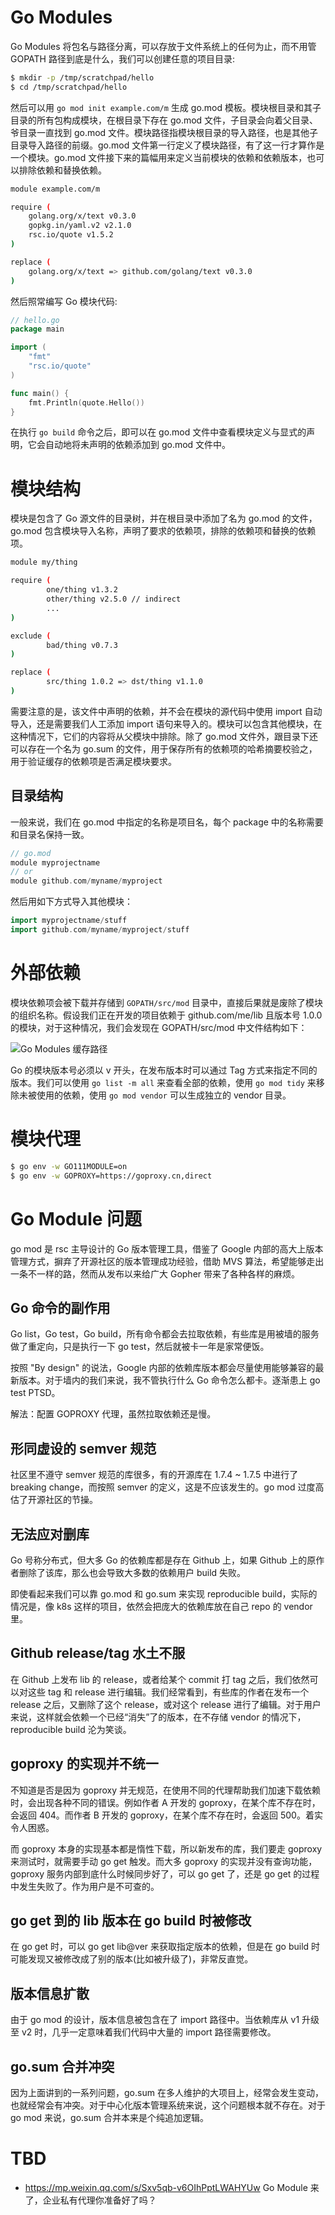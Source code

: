 # Go Modules

Go Modules 将包名与路径分离，可以存放于文件系统上的任何为止，而不用管 GOPATH 路径到底是什么，我们可以创建任意的项目目录:

```sh
$ mkdir -p /tmp/scratchpad/hello
$ cd /tmp/scratchpad/hello
```

然后可以用 `go mod init example.com/m` 生成 go.mod 模板。模块根目录和其子目录的所有包构成模块，在根目录下存在 go.mod 文件，子目录会向着父目录、爷目录一直找到 go.mod 文件。模块路径指模块根目录的导入路径，也是其他子目录导入路径的前缀。go.mod 文件第一行定义了模块路径，有了这一行才算作是一个模块。go.mod 文件接下来的篇幅用来定义当前模块的依赖和依赖版本，也可以排除依赖和替换依赖。

```sh
module example.com/m

require (
    golang.org/x/text v0.3.0
    gopkg.in/yaml.v2 v2.1.0
    rsc.io/quote v1.5.2
)

replace (
    golang.org/x/text => github.com/golang/text v0.3.0
)
```

然后照常编写 Go 模块代码:

```go
// hello.go
package main

import (
    "fmt"
    "rsc.io/quote"
)

func main() {
    fmt.Println(quote.Hello())
}
```

在执行 `go build` 命令之后，即可以在 go.mod 文件中查看模块定义与显式的声明，它会自动地将未声明的依赖添加到 go.mod 文件中。

# 模块结构

模块是包含了 Go 源文件的目录树，并在根目录中添加了名为 go.mod 的文件，go.mod 包含模块导入名称，声明了要求的依赖项，排除的依赖项和替换的依赖项。

```sh
module my/thing

require (
        one/thing v1.3.2
        other/thing v2.5.0 // indirect
        ...
)

exclude (
        bad/thing v0.7.3
)

replace (
        src/thing 1.0.2 => dst/thing v1.1.0
)
```

需要注意的是，该文件中声明的依赖，并不会在模块的源代码中使用 import 自动导入，还是需要我们人工添加 import 语句来导入的。模块可以包含其他模块，在这种情况下，它们的内容将从父模块中排除。除了 go.mod 文件外，跟目录下还可以存在一个名为 go.sum 的文件，用于保存所有的依赖项的哈希摘要校验之，用于验证缓存的依赖项是否满足模块要求。

## 目录结构

一般来说，我们在 go.mod 中指定的名称是项目名，每个 package 中的名称需要和目录名保持一致。

```go
// go.mod
module myprojectname
// or
module github.com/myname/myproject
```

然后用如下方式导入其他模块：

```go
import myprojectname/stuff
import github.com/myname/myproject/stuff
```

# 外部依赖

模块依赖项会被下载并存储到 `GOPATH/src/mod` 目录中，直接后果就是废除了模块的组织名称。假设我们正在开发的项目依赖于 github.com/me/lib 且版本号 1.0.0 的模块，对于这种情况，我们会发现在 GOPATH/src/mod 中文件结构如下：

![Go Modules 缓存路径](https://s1.ax1x.com/2019/11/19/M2IIhD.png)

Go 的模块版本号必须以 v 开头，在发布版本时可以通过 Tag 方式来指定不同的版本。我们可以使用 `go list -m all` 来查看全部的依赖，使用 `go mod tidy` 来移除未被使用的依赖，使用 `go mod vendor` 可以生成独立的 vendor 目录。

# 模块代理

```sh
$ go env -w GO111MODULE=on
$ go env -w GOPROXY=https://goproxy.cn,direct
```

# Go Module 问题

go mod 是 rsc 主导设计的 Go 版本管理工具，借鉴了 Google 内部的高大上版本管理方式，摒弃了开源社区的版本管理成功经验，借助 MVS 算法，希望能够走出一条不一样的路，然而从发布以来给广大 Gopher 带来了各种各样的麻烦。

## Go 命令的副作用

Go list，Go test，Go build，所有命令都会去拉取依赖，有些库是用被墙的服务做了重定向，只是执行一下 go test，然后就被卡一年是家常便饭。

按照 "By design" 的说法，Google 内部的依赖库版本都会尽量使用能够兼容的最新版本。对于墙内的我们来说，我不管执行什么 Go 命令怎么都卡。逐渐患上 go test PTSD。

解法：配置 GOPROXY 代理，虽然拉取依赖还是慢。

## 形同虚设的 semver 规范

社区里不遵守 semver 规范的库很多，有的开源库在 1.7.4 ~ 1.7.5 中进行了 breaking change，而按照 semver 的定义，这是不应该发生的。go mod 过度高估了开源社区的节操。

## 无法应对删库

Go 号称分布式，但大多 Go 的依赖库都是存在 Github 上，如果 Github 上的原作者删除了该库，那么也会导致大多数的依赖用户 build 失败。

即使看起来我们可以靠 go.mod 和 go.sum 来实现 reproducible build，实际的情况是，像 k8s 这样的项目，依然会把庞大的依赖库放在自己 repo 的 vendor 里。

## Github release/tag 水土不服

在 Github 上发布 lib 的 release，或者给某个 commit 打 tag 之后，我们依然可以对这些 tag 和 release 进行编辑。我们经常看到，有些库的作者在发布一个 release 之后，又删除了这个 release，或对这个 release 进行了编辑。对于用户来说，这样就会依赖一个已经“消失”了的版本，在不存储 vendor 的情况下，reproducible build 沦为笑谈。

## goproxy 的实现并不统一

不知道是否是因为 goproxy 并无规范，在使用不同的代理帮助我们加速下载依赖时，会出现各种不同的错误。例如作者 A 开发的 goproxy，在某个库不存在时，会返回 404。而作者 B 开发的 goproxy，在某个库不存在时，会返回 500。着实令人困惑。

而 goproxy 本身的实现基本都是惰性下载，所以新发布的库，我们要走 goproxy 来测试时，就需要手动 go get 触发。而大多 goproxy 的实现并没有查询功能，goproxy 服务内部到底什么时候同步好了，可以 go get 了，还是 go get 的过程中发生失败了。作为用户是不可查的。

## go get 到的 lib 版本在 go build 时被修改

在 go get 时，可以 go get lib@ver 来获取指定版本的依赖，但是在 go build 时可能发现又被修改成了别的版本(比如被升级了)，非常反直觉。

## 版本信息扩散

由于 go mod 的设计，版本信息被包含在了 import 路径中。当依赖库从 v1 升级至 v2 时，几乎一定意味着我们代码中大量的 import 路径需要修改。

## go.sum 合并冲突

因为上面讲到的一系列问题，go.sum 在多人维护的大项目上，经常会发生变动，也就经常会有冲突。对于中心化版本管理系统来说，这个问题根本就不存在。对于 go mod 来说，go.sum 合并本来是个纯追加逻辑。

# TBD

- https://mp.weixin.qq.com/s/Sxv5qb-v6OIhPptLWAHYUw Go Module 来了，企业私有代理你准备好了吗？
